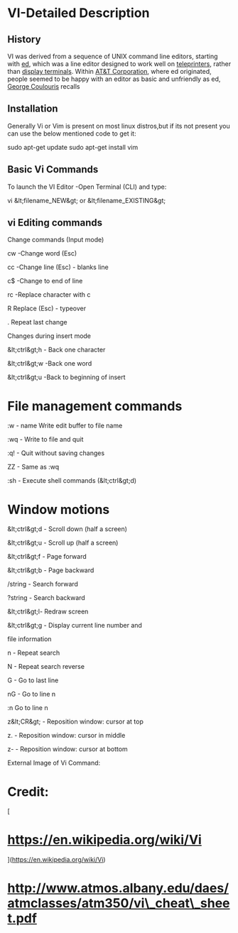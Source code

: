 # VI-Detailed Description

## History

VI was derived from a sequence of UNIX command line editors, starting with [ed](https://en.wikipedia.org/wiki/Ed_(text_editor)), which was a line editor designed to work well on [teleprinters](https://en.wikipedia.org/wiki/Teleprinter), rather than [display terminals](https://en.wikipedia.org/wiki/Display_terminal). Within [AT&amp;T Corporation](https://en.wikipedia.org/wiki/AT%26T_Corporation), where ed originated, people seemed to be happy with an editor as basic and unfriendly as ed, [George Coulouris](https://en.wikipedia.org/wiki/George_Coulouris_(computer_scientist)) recalls

## Installation

Generally Vi or Vim is present on most linux distros,but if its not present you can use the below mentioned code to get it:

sudo apt-get update sudo apt-get install vim

## Basic Vi Commands

To launch the VI Editor -Open Terminal (CLI) and type:

vi \&lt;filename\_NEW\&gt; or \&lt;filename\_EXISTING\&gt;



## vi Editing commands


Change commands (Input mode)

cw  -Change word (Esc)

cc   -Change line (Esc) - blanks line

c$   -Change to end of line

rc   -Replace character with c

R Replace (Esc) - typeover

. Repeat last change

Changes during insert mode

\&lt;ctrl\&gt;h   - Back one character

\&lt;ctrl\&gt;w  -Back one word

\&lt;ctrl\&gt;u   -Back to beginning of insert





# File management commands

:w - name Write edit buffer to file name

:wq - Write to file and quit

:q! - Quit without saving changes

ZZ - Same as :wq

:sh - Execute shell commands (\&lt;ctrl\&gt;d)



# Window motions

\&lt;ctrl\&gt;d - Scroll down (half a screen)

\&lt;ctrl\&gt;u - Scroll up (half a screen)

\&lt;ctrl\&gt;f - Page forward

\&lt;ctrl\&gt;b - Page backward

/string - Search forward

?string - Search backward

\&lt;ctrl\&gt;l-  Redraw screen

\&lt;ctrl\&gt;g - Display current line number and

file information

n - Repeat search

N - Repeat search reverse

G - Go to last line

nG - Go to line n

:n Go to line n

z\&lt;CR\&gt; - Reposition window: cursor at top

z. - Reposition window: cursor in middle

z- - Reposition window: cursor at bottom





External Image of Vi Command:





# Credit:

[
# https://en.wikipedia.org/wiki/Vi
](https://en.wikipedia.org/wiki/Vi)

# http://www.atmos.albany.edu/daes/atmclasses/atm350/vi\_cheat\_sheet.pdf